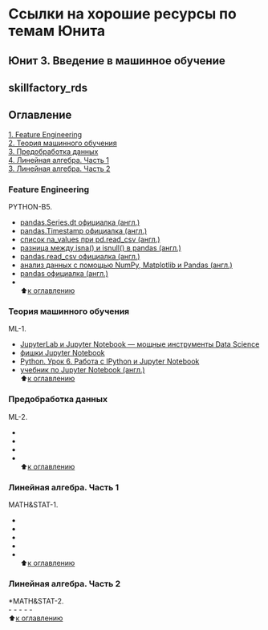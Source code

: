 # Ссылки на хорошие ресурсы по темам Юнита
## Юнит 3. Введение в машинное обучение
## skillfactory_rds  

## Оглавление  
[1. Feature Engineering](https://github.com/alex-sokolov2011/my_study/blob/master/SkillFactory/DST_10/unit_3/links_to_resources_on_module_topics.md#Feature-Engineering)  
[2. Теория машинного обучения](https://github.com/alex-sokolov2011/my_study/blob/master/SkillFactory/DST_10/unit_3/links_to_resources_on_module_topics.md#Теория-машинного-обучения)  
[3. Предобработка данных](https://github.com/alex-sokolov2011/my_study/blob/master/SkillFactory/DST_10/unit_3/links_to_resources_on_module_topics.md#Предобработка-данных)  
[4. Линейная алгебра. Часть 1](https://github.com/alex-sokolov2011/my_study/blob/master/SkillFactory/DST_10/unit_3/links_to_resources_on_module_topics.md#Линейная-алгебра.-Часть-1)  
[3. Линейная алгебра. Часть 2](https://github.com/alex-sokolov2011/my_study/blob/master/SkillFactory/DST_10/unit_3/links_to_resources_on_module_topics.md#Линейная-алгебра.-Часть-2)  

### Feature Engineering
 PYTHON-B5.  
- [pandas.Series.dt официалка (англ.)](https://pandas.pydata.org/pandas-docs/stable/reference/api/pandas.Series.dt.html)
- [pandas.Timestamp официалка (англ.)](https://pandas.pydata.org/pandas-docs/stable/reference/api/pandas.Timestamp.html)
- [список na_values при pd.read_csv (англ.)](https://stackoverflow.com/questions/26659941/pandas-read-csv-named-argument-na-values-default-values)
- [разница между isna() и isnull() в pandas (англ.)
](https://datascience.stackexchange.com/questions/37878/difference-between-isna-and-isnull-in-pandas)
- [pandas.read_csv официалка (англ.)](https://pandas.pydata.org/pandas-docs/stable/reference/api/pandas.read_csv.html)
- [анализ данных с помощью NumPy, Matplotlib и Pandas (англ.)](https://www.analyticsvidhya.com/blog/2015/04/comprehensive-guide-data-exploration-sas-using-python-numpy-scipy-matplotlib-pandas/)
- [pandas официалка (англ.)](https://pandas.pydata.org/pandas-docs/stable/)
- []()  
:arrow_up:[к оглавлению](https://github.com/alex-sokolov2011/my_study/blob/master/SkillFactory/DST_10/unit_3/links_to_resources_on_module_topics.md#Оглавление)

### Теория машинного обучения
 ML-1.  
- [JupyterLab и Jupyter Notebook — мощные инструменты Data Science](https://proglib.io/p/jupyter/)
- [фишки Jupyter Notebook](https://habr.com/ru/company/wunderfund/blog/316826/)
- [Python. Урок 6. Работа с IPython и Jupyter Notebook](https://devpractice.ru/python-lesson-6-work-in-jupyter-notebook/)
- [учебник по Jupyter Notebook (англ.)](https://www.datacamp.com/community/tutorials/tutorial-jupyter-notebook)  
:arrow_up:[к оглавлению](https://github.com/alex-sokolov2011/my_study/blob/master/SkillFactory/DST_10/unit_3/links_to_resources_on_module_topics.md#Оглавление)

### Предобработка данных
 ML-2.  
- []()
- []()
- []()
- []()  
:arrow_up:[к оглавлению](https://github.com/alex-sokolov2011/my_study/blob/master/SkillFactory/DST_10/unit_3/links_to_resources_on_module_topics.md#Оглавление)

### Линейная алгебра. Часть 1
 MATH&STAT-1.  
- []()
- []()
- []()
- []()
- []()  
:arrow_up:[к оглавлению](https://github.com/alex-sokolov2011/my_study/blob/master/SkillFactory/DST_10/unit_3/links_to_resources_on_module_topics.md#Оглавление)

### Линейная алгебра. Часть 2
 *MATH&STAT-2.  
-[]()
-[]()
-[]()
-[]()
-[]()  
:arrow_up:[к оглавлению](https://github.com/alex-sokolov2011/my_study/blob/master/SkillFactory/DST_10/unit_3/links_to_resources_on_module_topics.md#Оглавление)

